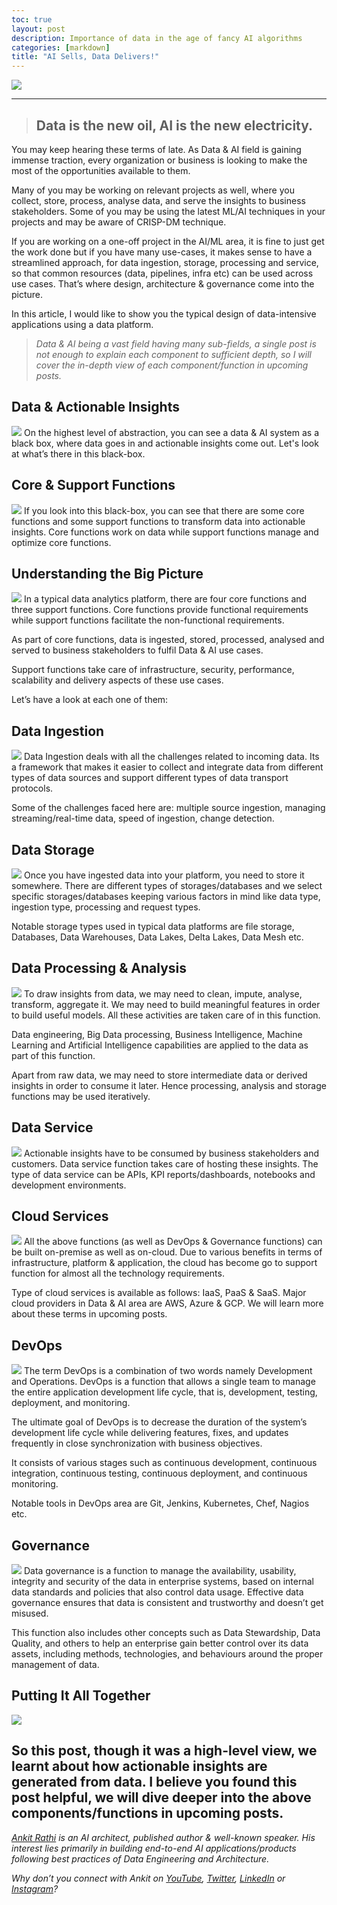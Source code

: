 ```yaml
---
toc: true
layout: post
description: Importance of data in the age of fancy AI algorithms
categories: [markdown]
title: "AI Sells, Data Delivers!"
---
```


![](https://miro.medium.com/max/2000/1*vJu3xpSgK6X0T_jfUnh5_A.png)

---

> ## Data is the new oil, AI is the new electricity.

You may keep hearing these terms of late. As Data & AI field is gaining immense traction, every organization or business is looking to make the most of the opportunities available to them.

Many of you may be working on relevant projects as well, where you collect, store, process, analyse data, and serve the insights to business stakeholders. Some of you may be using the latest ML/AI techniques in your projects and may be aware of CRISP-DM technique.

If you are working on a one-off project in the AI/ML area, it is fine to just get the work done but if you have many use-cases, it makes sense to have a streamlined approach, for data ingestion, storage, processing and service, so that common resources (data, pipelines, infra etc) can be used across use cases. That’s where design, architecture & governance come into the picture.

In this article, I would like to show you the typical design of data-intensive applications using a data platform.

> *Data & AI being a vast field having many sub-fields, a single post is not enough to explain each component to sufficient depth, so I will cover the in-depth view of each component/function in upcoming posts.*

## Data & Actionable Insights
![](https://miro.medium.com/max/1400/1*T1WfVLbR0uwfNzBEhQBmtw.png)
On the highest level of abstraction, you can see a data & AI system as a black box, where data goes in and actionable insights come out. Let's look at what’s there in this black-box.

## Core & Support Functions
![](https://miro.medium.com/max/1400/1*AX1iXOcu0SFMKPVd21rvLA.png)
If you look into this black-box, you can see that there are some core functions and some support functions to transform data into actionable insights. Core functions work on data while support functions manage and optimize core functions.

## Understanding the Big Picture
![](https://miro.medium.com/max/1400/1*yqeLNbPxe1BlrQk-z0__Iw.png)
In a typical data analytics platform, there are four core functions and three support functions. Core functions provide functional requirements while support functions facilitate the non-functional requirements.

As part of core functions, data is ingested, stored, processed, analysed and served to business stakeholders to fulfil Data & AI use cases.

Support functions take care of infrastructure, security, performance, scalability and delivery aspects of these use cases.

Let’s have a look at each one of them:

## Data Ingestion
![](https://miro.medium.com/max/1400/1*CrN_yrcBei0le6t_4mHf2g.png)
Data Ingestion deals with all the challenges related to incoming data. Its a framework that makes it easier to collect and integrate data from different types of data sources and support different types of data transport protocols.

Some of the challenges faced here are: multiple source ingestion, managing streaming/real-time data, speed of ingestion, change detection.

## Data Storage
![](https://miro.medium.com/max/1400/1*DQF7xxPaLroHsoCCahxHWw.png)
Once you have ingested data into your platform, you need to store it somewhere. There are different types of storages/databases and we select specific storages/databases keeping various factors in mind like data type, ingestion type, processing and request types.

Notable storage types used in typical data platforms are file storage, Databases, Data Warehouses, Data Lakes, Delta Lakes, Data Mesh etc.

## Data Processing & Analysis
![](https://miro.medium.com/max/1400/1*qVM7MkscynGujkc0Z0opGQ.png)
To draw insights from data, we may need to clean, impute, analyse, transform, aggregate it. We may need to build meaningful features in order to build useful models. All these activities are taken care of in this function.

Data engineering, Big Data processing, Business Intelligence, Machine Learning and Artificial Intelligence capabilities are applied to the data as part of this function.

Apart from raw data, we may need to store intermediate data or derived insights in order to consume it later. Hence processing, analysis and storage functions may be used iteratively.

## Data Service
![](https://miro.medium.com/max/1400/1*qVM7MkscynGujkc0Z0opGQ.png)
Actionable insights have to be consumed by business stakeholders and customers. Data service function takes care of hosting these insights. The type of data service can be APIs, KPI reports/dashboards, notebooks and development environments.

## Cloud Services
![](https://miro.medium.com/max/1400/1*2fGS-Ja0FBLpZkOMS9RbOA.png)
All the above functions (as well as DevOps & Governance functions) can be built on-premise as well as on-cloud. Due to various benefits in terms of infrastructure, platform & application, the cloud has become go to support function for almost all the technology requirements.

Type of cloud services is available as follows: IaaS, PaaS & SaaS. Major cloud providers in Data & AI area are AWS, Azure & GCP. We will learn more about these terms in upcoming posts.

## DevOps
![](https://miro.medium.com/max/1400/1*2fGS-Ja0FBLpZkOMS9RbOA.png)
The term DevOps is a combination of two words namely Development and Operations. DevOps is a function that allows a single team to manage the entire application development life cycle, that is, development, testing, deployment, and monitoring.

The ultimate goal of DevOps is to decrease the duration of the system’s development life cycle while delivering features, fixes, and updates frequently in close synchronization with business objectives.

It consists of various stages such as continuous development, continuous integration, continuous testing, continuous deployment, and continuous monitoring.

Notable tools in DevOps area are Git, Jenkins, Kubernetes, Chef, Nagios etc.

## Governance
![](https://miro.medium.com/max/1400/1*2fGS-Ja0FBLpZkOMS9RbOA.png)
Data governance is a function to manage the availability, usability, integrity and security of the data in enterprise systems, based on internal data standards and policies that also control data usage. Effective data governance ensures that data is consistent and trustworthy and doesn’t get misused.

This function also includes other concepts such as Data Stewardship, Data Quality, and others to help an enterprise gain better control over its data assets, including methods, technologies, and behaviours around the proper management of data.

## Putting It All Together
![](https://miro.medium.com/max/1400/1*vR8dBkIDd_E6OvISB4vFNw.png)

So this post, though it was a high-level view, we learnt about how actionable insights are generated from data. I believe you found this post helpful, we will dive deeper into the above components/functions in upcoming posts.
---
[*Ankit Rathi*](https://www.ankitrathi.com/) *is an AI architect, published author & well-known speaker. His interest lies primarily in building end-to-end AI applications/products following best practices of Data Engineering and Architecture.*

*Why don’t you connect with Ankit on* [*YouTube*](https://www.youtube.com/channel/UCrIv4EU2tFX8VhhT0oCnDnw)*,* [*Twitter*](https://twitter.com/rathiankit)*,* [*LinkedIn*](https://www.linkedin.com/in/ankitrathi/) *or* [*Instagram*](https://instagram.com/ankitrathi/)*?*
